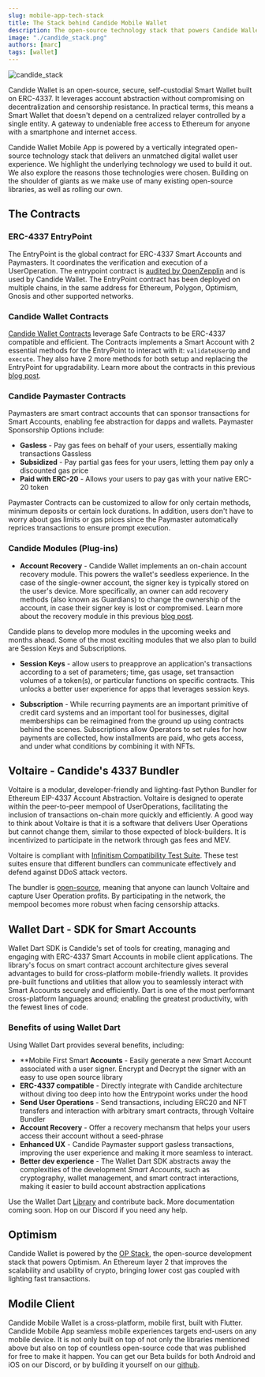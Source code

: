 ```yaml
---
slug: mobile-app-tech-stack
title: The Stack behind Candide Mobile Wallet
description: The open-source technology stack that powers Candide Wallet Mobile App, including ERC-4337 and OP Stack
image: "./candide_stack.png"
authors: [marc]
tags: [wallet]
---
```



![candide_stack](./candide_stack.png)

Candide Wallet is an open-source, secure, self-custodial Smart Wallet built on ERC-4337. It leverages account abstraction without compromising on decentralization and censorship resistance. In practical terms, this means a Smart Wallet that doesn't depend on a centralized relayer controlled by a single entity. A gateway to undeniable free access to Ethereum for anyone with a smartphone and internet access.

<!-- truncate -->

Candide Wallet Mobile App is powered by a vertically integrated open-source technology stack that delivers an unmatched digital wallet user experience. We highlight the underlying technology we used to build it out. We also explore the reasons those technologies were chosen. Building on the shoulder of giants as we make use of many existing open-source libraries, as well as rolling our own.

## The Contracts

### ERC-4337 EntryPoint
The EntryPoint is the global contract for ERC-4337 Smart Accounts and Paymasters. It coordinates the verification and execution of a UserOperation. The entrypoint contract is [audited by OpenZepplin](https://blog.openzeppelin.com/eip-4337-ethereum-account-abstraction-incremental-audit) and is used by Candide Wallet. The EntryPoint contract has been deployed on multiple chains, in the same address for Ethereum, Polygon, Optimism, Gnosis and other supported networks.

### Candide Wallet Contracts
[Candide Wallet Contracts](https://github.com/candidelabs/CandideWalletContracts/tree/main/contracts/candideWallet) leverage Safe Contracts to be ERC-4337 compatible and efficient. The Contracts implements a Smart Account with 2 essential methods for the EntryPoint to interact with it: `validateUserOp` and `execute`. They also have 2 more methods for both setup and replacing the EntryPoint for upgradability. Learn more about the contracts in this previous [blog post](https://docs.candidewallet.com/blog/unbundling-candide-core-wallet-contract).

### Candide Paymaster Contracts
Paymasters are smart contract accounts that can sponsor transactions for Smart Accounts, enabling fee abstraction for dapps and wallets. Paymaster Sponsorship Options include: 

- **Gasless** - Pay gas fees on behalf of your users, essentially making transactions Gassless
- **Subsidized** - Pay partial gas fees for your users, letting them pay only a discounted gas price
- **Paid with ERC-20** - Allows your users to pay gas with your native ERC-20 token

Paymaster Contracts can be customized to allow for only certain methods, minimum deposits or certain lock durations. In addition, users don't have to worry about gas limits or gas prices since the Paymaster automatically reprices transactions to ensure prompt execution.

### Candide Modules (Plug-ins)
- **Account Recovery** - Candide Wallet implements an on-chain account recovery module. This powers the wallet's seedless experience. In the case of the single-owner account, the signer key is typically stored on the user's device. More specifically, an owner can add recovery methods (also known as Guardians) to change the ownership of the account, in case their signer key is lost or compromised. Learn more about the recovery module in this previous [blog post](https://docs.candidewallet.com/blog/unbundling-candide-core-wallet-contract).

Candide plans to develop more modules in the upcoming weeks and months ahead. Some of the most exciting modules that we also plan to build are Session Keys and Subscriptions. 

- **Session Keys** - allow users to preapprove an application's transactions according to a set of parameters; time, gas usage, set transaction volumes of a token(s), or particular functions on specific contracts. This unlocks a better user experience for apps that leverages session keys.

- **Subscription** - While recurring payments are an important primitive of credit card systems and an important tool for businesses, digital memberships can be reimagined from the ground up using contracts behind the scenes. Subscriptions allow Operators to set rules for how payments are collected, how installments are paid, who gets access, and under what conditions by combining it with NFTs.


## Voltaire - Candide's 4337 Bundler 

Voltaire is a modular, developer-friendly and lighting-fast Python Bundler for Ethereum EIP-4337 Account Abstraction. Voltaire is designed to operate within the peer-to-peer mempool of UserOperations, facilitating the inclusion of transactions on-chain more quickly and efficiently. A good way to think about Voltaire is that it is a software that delivers User Operations but cannot change them, similar to those expected of block-builders. It is incentivized to participate in the network through gas fees and MEV. 

Voltaire is compliant with [Infinitism Compatibility Test Suite](https://github.com/eth-infinitism/bundler-spec-tests). These test suites ensure that different bundlers can communicate effectively and defend against DDoS attack vectors. 

The bundler is [open-source](https://github.com/candidelabs/voltaire), meaning that anyone can launch Voltaire and capture User Operation profits. By participating in the network, the mempool becomes more robust when facing censorship attacks.

## Wallet Dart - SDK for Smart Accounts

Wallet Dart SDK is Candide's set of tools for creating, managing and engaging with ERC-4337 Smart Accounts in mobile client applications. The library's focus on smart contract account architecture gives several advantages to build for cross-platform mobile-friendly wallets. It provides pre-built functions and utilities that allow you to seamlessly interact with Smart Accounts securely and efficiently. Dart is one of the most performant cross-platform languages around; enabling the greatest productivity, with the fewest lines of code.

### Benefits of using Wallet Dart

Using Wallet Dart provides several benefits, including:

- **Mobile First Smart **Accounts** - Easily generate a new Smart Account associated with a user signer. Encrypt and Decrypt the signer with an easy to use open source library
- **ERC-4337 compatible** - Directly integrate with Candide architecture without diving too deep into how the Entrypoint works under the hood
- **Send User Operations** - Send transactions, including ERC20 and NFT transfers and interaction with arbitrary smart contracts, through Voltaire Bundler
- **Account Recovery**  - Offer a recovery mechansm that helps your users access their account without a seed-phrase
- **Enhanced UX** - Candide Paymaster support gasless transactions, improving the user experience and making it more seamless to interact.
- **Better dev experience** - The Wallet Dart SDK abstracts away the complexities of the development *Smart Accounts*, such as cryptography, wallet management, and smart contract interactions, making it easier to build account abstraction applications

Use the Wallet Dart [Library](https://github.com/candidelabs/wallet-dart) and contribute back. More documentation coming soon. Hop on our Discord if you need any help.


## Optimism

Candide Wallet is powered by the [OP Stack](https://stack.optimism.io/), the open-source development stack that powers Optimism. An Ethereum layer 2 that improves the scalability and usability of crypto, bringing lower cost gas coupled with lighting fast transactions.

## Modile Client
Candide Mobile Wallet is a cross-platform, mobile first, built with Flutter. Candide Mobile App seamless mobile experiences targets end-users on any mobile device. It is not only built on top of not only the libraries mentioned above but also on top of countless open-source code that was published for free to make it happen. You can get our Beta builds for both Android and iOS on our Discord, or by building it yourself on our [github](https://github.com/candidelabs/candide-mobile-app).
